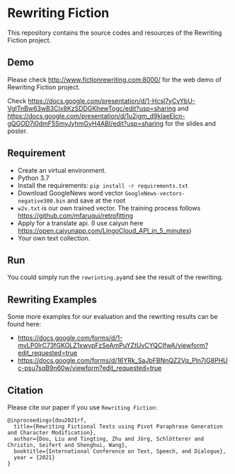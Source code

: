 # Rewriting Fiction
This repository contains the source codes and resources of the Rewriting Fiction project.

## Demo
Please check http://www.fictionrewriting.com:8000/ for the web demo of Rewriting Fiction project. 

Check https://docs.google.com/presentation/d/1-Hcsl7yCvYbU-VgITnBw63wB3Clx8KzSDDGKhewTogc/edit?usp=sharing and https://docs.google.com/presentation/d/1u2igm_d9kIaeEIcn-gQGOD7j0dmF5SmyJyhmGyH4ABI/edit?usp=sharing for the slides and poster.
## Requirement
- Create an virtual environment.
- Python 3.7
- Install the requirements: `pip install -r requirements.txt`
- Download GoogleNews word vector `GoogleNews-vectors-negative300.bin` and save at the root
- `w2v.txt` is our own trained vector. The training process follows https://github.com/mfaruqui/retrofitting 
- Apply for a translate api. (I use caiyun here https://open.caiyunapp.com/LingoCloud_API_in_5_minutes)
- Your own text collection.
## Run
You could simply run the `rewrinting.py`and see the result of the rewriting.

## Rewriting Examples
Some more examples for our evaluation and the rewriting results can be found here:
- https://docs.google.com/forms/d/1-mvLP0IrC73fGKOLZ1xwvpFzSeAmPuYZtUvCYQCIfwA/viewform?edit_requested=true
- https://docs.google.com/forms/d/16YRk_SaJbFBNnQZ2Vq_Pln7iG8PHUc-psu7sqB9n60w/viewform?edit_requested=true

## Citation
Please cite our paper if you use `Rewriting Fiction`:
```angular2
@inproceedings{dou2021rf,
  title={Rewriting Fictional Texts using Pivot Paraphrase Generation and Character Modification},
  author={Dou, Liu and Tingting, Zhu and Jörg, Schlötterer and Christin, Seifert and Shenghui, Wang},
  booktitle={International Conference on Text, Speech, and Dialogue},
  year = {2021}
}
```
